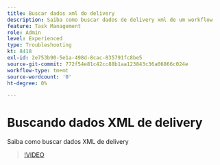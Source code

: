 ```yaml
---
title: Buscar dados xml do delivery
description: Saiba como buscar dados de delivery xml de um workflow
feature: Task Management
role: Admin
level: Experienced
type: Troubleshooting
kt: 8418
exl-id: 2e753b90-5e1a-498d-8cac-835791fc8be5
source-git-commit: 772f54e81c42cc88b1aa123843c36a06866c024e
workflow-type: tm+mt
source-wordcount: '0'
ht-degree: 0%

---
```


# Buscando dados XML de delivery

Saiba como buscar dados XML de delivery

>[!VIDEO](https://video.tv.adobe.com/v/335949?quality=12)
